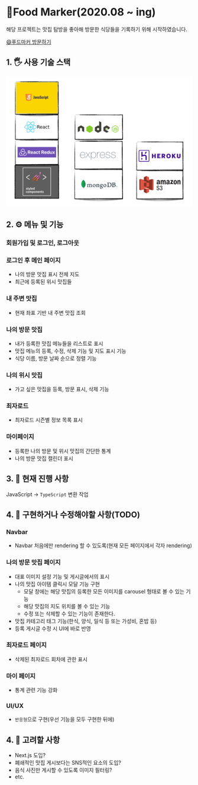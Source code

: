 # 🍗Food Marker(2020.08 ~ ing)

해당 프로젝트는 맛집 탐방을 좋아해 방문한 식당들을 기록하기 위해 시작하였습니다. 

<a href="https://food-marker.herokuapp.com/" target="_blank">😄푸드마커 방문하기</a>

## 1. 🖐 사용 기술 스택
![사용 기술 스택](./readme-images/skill_stack.png)

## 2. ⚙️ 메뉴 및 기능

### 회원가입 및 로그인, 로그아웃
### 로그인 후 메인 페이지
- 나의 방문 맛집 표시 전체 지도
- 최근에 등록된 위시 맛집들

### 내 주변 맛집
- 현재 좌표 기반 내 주변 맛집 조회

### 나의 방문 맛집
- 내가 등록한 맛집 메뉴들을 리스트로 표시
- 맛집 메뉴의 등록, 수정, 삭제 기능 및 지도 표시 기능
- 식당 이름, 방문 날짜 순으로 정렬 기능

### 나의 위시 맛집
- 가고 싶은 맛집을 등록, 방문 표시, 삭제 기능

### 최자로드
- 최자로드 시즌별 정보 목록 표시

### 마이페이지
- 등록한 나의 방문 및 위시 맛집의 간단한 통계
- 나의 방문 맛집 캘린더 표시

## 3. 💪 현재 진행 사항
JavaScript -> `TypeScript` 변환 작업 

## 4. 📆 구현하거나 수정해야할 사항(TODO)
### Navbar
- Navbar 처음에만 rendering 할 수 있도록(현재 모든 페이지에서 각자 rendering)

### 나의 방문 맛집 페이지
- 대표 이미지 설정 기능 및 게시글에서의 표시
- 나의 맛집 아이템 클릭시 모달 기능 구현
    - 모달 창에는 해당 맛집의 등록한 모든 이미지를 carousel 형태로 볼 수 있는 기능
    - 해당 맛집의 지도 위치를 볼 수 있는 기능
    - 수정 또는 삭제할 수 있는 기능이 존재한다.
- 맛집 카테고리 태그 기능(한식, 양식, 일식 등 또는 가성비, 혼밥 등)
- 등록 게시글 수정 시 UI에 바로 반영

### 최자로드 페이지
- 삭제된 최자로드 회차에 관한 표시

### 마이 페이지
- 통계 관련 기능 강화

### UI/UX
- `반응형`으로 구현(우선 기능을 모두 구현한 뒤에)

## 4. 🤔 고려할 사항
- Next.js 도입?
- 폐쇄적인 맛집 게시보다는 SNS적인 요소의 도입?
- 음식 사진만 게시할 수 있도록 이미지 필터링?
- etc.
